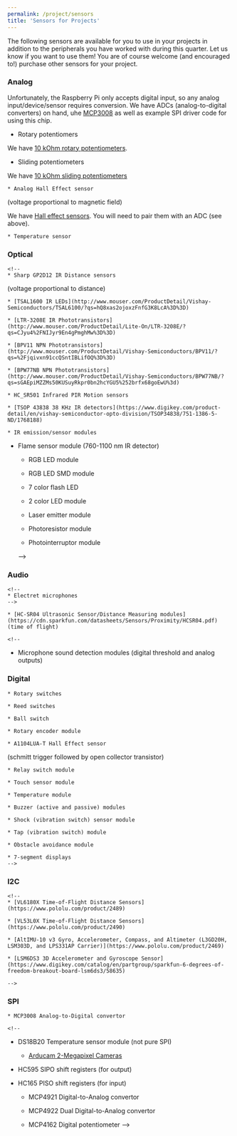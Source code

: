 ```yaml
---
permalink: /project/sensors
title: 'Sensors for Projects'
---
```


The following sensors are available for you to use in your projects in addition
to the peripherals you have worked with during this quarter. Let us know if
you want to use them! You are of course welcome (and encouraged to!) purchase
other sensors for your project.

### Analog

Unfortunately, the Raspberry Pi only accepts digital input, so any analog
input/device/sensor requires conversion. We have ADCs (analog-to-digital
converters) on hand, uhe
[MCP3008](https://www.digikey.com/product-detail/en/microchip-technology/MCP3008-I-P/MCP3008-I-P-ND/319422)
as well as example SPI driver code for using this chip.

* Rotary potentiomers

We have [10 kOhm rotary potentiometers](https://www.adafruit.com/product/4133).

* Sliding potentiometers

We have [10 kOhm sliding potentiometers](https://www.adafruit.com/product/4271)

	* Analog Hall Effect sensor
(voltage proportional to magnetic field)

We have [Hall effect sensors](https://www.adafruit.com/product/158). You will need
to pair them with an ADC (see above).

	* Temperature sensor

### Optical

	<!--
	* Sharp GP2D12 IR Distance sensors
(voltage proportional to distance)

	* [TSAL1600 IR LEDs](http://www.mouser.com/ProductDetail/Vishay-Semiconductors/TSAL6100/?qs=hQ8xas2ojoxzFnfG3K8LcA%3D%3D)

	* [LTR-3208E IR Phototransistors](http://www.mouser.com/ProductDetail/Lite-On/LTR-3208E/?qs=CJyu4%2FNIJyr9En4gPmghMw%3D%3D)

	* [BPV11 NPN Phototransistors](http://www.mouser.com/ProductDetail/Vishay-Semiconductors/BPV11/?qs=%2Fjqivxn91ccQSntIBLifOQ%3D%3D)

	* [BPW77NB NPN Phototransistors](http://www.mouser.com/ProductDetail/Vishay-Semiconductors/BPW77NB/?qs=sGAEpiMZZMs50KUSuyRkpr0bn2hcYGU5%252brfx68goEwU%3d)

	* HC_SR501 Infrared PIR Motion sensors

	* [TSOP 43838 38 KHz IR detectors](https://www.digikey.com/product-detail/en/vishay-semiconductor-opto-division/TSOP34838/751-1386-5-ND/1768188)

	* IR emission/sensor modules

* Flame sensor module (760-1100 nm IR detector)

	* RGB LED module

	* RGB LED SMD module

	* 7 color flash LED

	* 2 color LED module

	* Laser emitter module

	* Photoresistor module

	* Photointerruptor module

	-->
### Audio

	<!--
	* Electret microphones 
	-->

	* [HC-SR04 Ultrasonic Sensor/Distance Measuring modules](https://cdn.sparkfun.com/datasheets/Sensors/Proximity/HCSR04.pdf) (time of flight)

	<!--
* Microphone sound detection modules (digital threshold and analog outputs)


### Digital

	* Rotary switches

	* Reed switches

	* Ball switch

	* Rotary encoder module

	* A1104LUA-T Hall Effect sensor
(schmitt trigger followed by open collector transistor)

	* Relay switch module

	* Touch sensor module

	* Temperature module

	* Buzzer (active and passive) modules

	* Shock (vibration switch) sensor module

	* Tap (vibration switch) module

	* Obstacle avoidance module

	* 7-segment displays
	-->

### I2C

	<!--
	* [VL6180X Time-of-Flight Distance Sensors](https://www.pololu.com/product/2489)

	* [VL53L0X Time-of-Flight Distance Sensors](https://www.pololu.com/product/2490)

	* [AltIMU-10 v3 Gyro, Accelerometer, Compass, and Altimeter (L3GD20H, LSM303D, and LPS331AP Carrier)](https://www.pololu.com/product/2469)

	* [LSM6DS3 3D Accelerometer and Gyroscope Sensor](https://www.digikey.com/catalog/en/partgroup/sparkfun-6-degrees-of-freedom-breakout-board-lsm6ds3/58635)

	-->

### SPI

	* MCP3008 Analog-to-Digital convertor

	<!--

* DS18B20 Temperature sensor module (not pure SPI)

	* [Arducam 2-Megapixel Cameras](http://www.amazon.com/gp/product/B012UXNDOY)
* HC595 SIPO shift registers (for output)

* HC165 PISO shift registers (for input)

	* MCP4921 Digital-to-Analog convertor

	* MCP4922 Dual Digital-to-Analog convertor

	* MCP4162 Digital potentiometer
	-->

